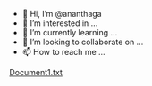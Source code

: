 - 👋 Hi, I’m @ananthaga
- 👀 I’m interested in ...
- 🌱 I’m currently learning ...
- 💞️ I’m looking to collaborate on ...
- 📫 How to reach me ...

<!---
ananthaga/ananthaga is a ✨ special ✨ repository because its `README.md` (this file) appears on your GitHub profile.
You can click the Preview link to take a look at your changes.
--->
[Document1.txt](https://github.com/ananthaga/ananthaga/files/9491710/Document1.txt)
